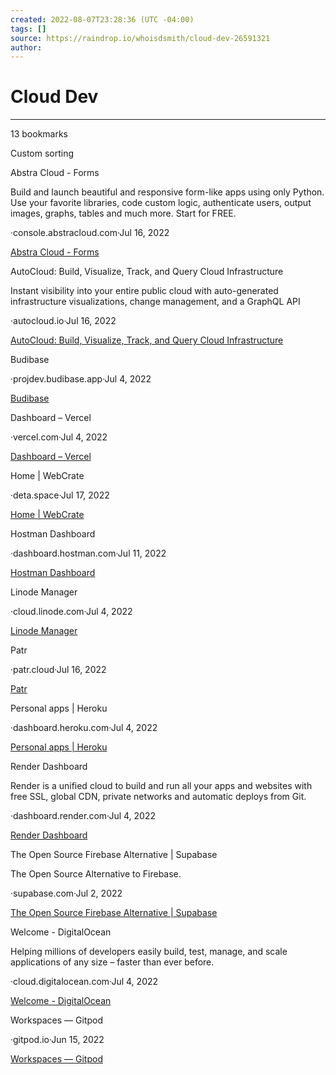 ```yaml
---
created: 2022-08-07T23:28:36 (UTC -04:00)
tags: []
source: https://raindrop.io/whoisdsmith/cloud-dev-26591321
author: 
---
```


# Cloud Dev

---
13 bookmarks

Custom sorting

Abstra Cloud - Forms

Build and launch beautiful and responsive form-like apps using only Python. Use your favorite libraries, code custom logic, authenticate users, output images, graphs, tables and much more. Start for FREE.

·console.abstracloud.com·Jul 16, 2022

[Abstra Cloud - Forms](https://console.abstracloud.com/workspaces/75a5da68-4042-498d-8568-7bfdeee6b629/forms)

AutoCloud: Build, Visualize, Track, and Query Cloud Infrastructure

Instant visibility into your entire public cloud with auto-generated infrastructure visualizations, change management, and a GraphQL API

·autocloud.io·Jul 16, 2022

[AutoCloud: Build, Visualize, Track, and Query Cloud Infrastructure](https://www.autocloud.io/?ref=producthunt)

Budibase

·projdev.budibase.app·Jul 4, 2022

[Budibase](https://projdev.budibase.app/builder/portal/apps)

Dashboard – Vercel

·vercel.com·Jul 4, 2022

[Dashboard – Vercel](https://vercel.com/dashboard)

Home | WebCrate

·deta.space·Jul 17, 2022

[Home | WebCrate](https://deta.space/login?redirect_uri=https%3A%2F%2Fdeta.space%2Fauth%3Fredirect_uri%3Dhttps%253A%252F%252Fwebcrate.whoisdsmith.deta.app%252F)

Hostman Dashboard

·dashboard.hostman.com·Jul 11, 2022

[Hostman Dashboard](https://dashboard.hostman.com/)

Linode Manager

·cloud.linode.com·Jul 4, 2022

[Linode Manager](https://cloud.linode.com/)

Patr

·patr.cloud·Jul 16, 2022

[Patr](https://patr.cloud/?ref=producthunt)

Personal apps | Heroku

·dashboard.heroku.com·Jul 4, 2022

[Personal apps | Heroku](https://dashboard.heroku.com/apps)

Render Dashboard

Render is a unified cloud to build and run all your apps and websites with free SSL, global CDN, private networks and automatic deploys from Git.

·dashboard.render.com·Jul 4, 2022

[Render Dashboard](https://dashboard.render.com/)

The Open Source Firebase Alternative | Supabase

The Open Source Alternative to Firebase.

·supabase.com·Jul 2, 2022

[The Open Source Firebase Alternative | Supabase](https://supabase.com/)

Welcome - DigitalOcean

Helping millions of developers easily build, test, manage, and scale applications of any size – faster than ever before.

·cloud.digitalocean.com·Jul 4, 2022

[Welcome - DigitalOcean](https://cloud.digitalocean.com/welcome?i=fe2dc7)

Workspaces — Gitpod

·gitpod.io·Jun 15, 2022

[Workspaces — Gitpod](https://gitpod.io/workspaces)
